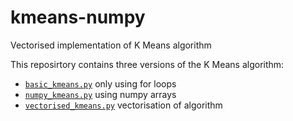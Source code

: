 # kmeans-numpy
Vectorised implementation of K Means algorithm

This reposirtory contains three versions of the K Means algorithm:
* [`basic_kmeans.py`](https://github.com/lavinama/kmeans-numpy/blob/main/basic_kmeans.py) only using for loops
* [`numpy_kmeans.py`](https://github.com/lavinama/kmeans-numpy/blob/main/numpy_kmeans.py) using numpy arrays
* [`vectorised_kmeans.py`](https://github.com/lavinama/kmeans-numpy/blob/main/vectorised_kmeans.py) vectorisation of algorithm
